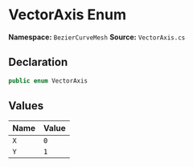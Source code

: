 # VectorAxis Enum

**Namespace:** `BezierCurveMesh`
**Source:** `VectorAxis.cs`

## Declaration

```csharp
public enum VectorAxis
```

## Values

| Name | Value |
|------|-------|
| `X` | `0` |
| `Y` | `1` |

